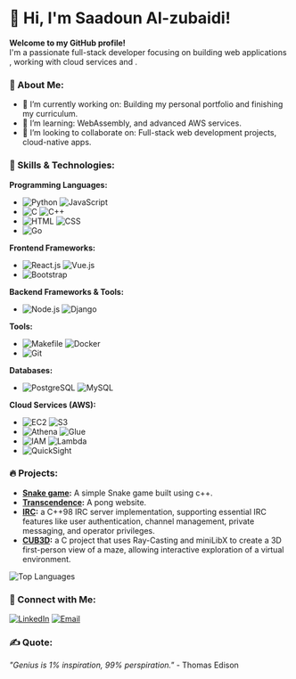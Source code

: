 # 👋 Hi, I'm **Saadoun Al-zubaidi**!  
**Welcome to my GitHub profile!**  
I'm a passionate full-stack developer focusing on building web applications , working with cloud services and .

### 🌟 About Me:
- 🔭 I’m currently working on: Building my personal portfolio and finishing my curriculum.  
- 🌱 I’m learning: WebAssembly, and advanced AWS services.  
- 👯 I’m looking to collaborate on: Full-stack web development projects, cloud-native apps.


### 🚀 Skills & Technologies:

**Programming Languages:**
- ![Python](https://img.shields.io/badge/-Python-3776AB?style=flat-square&logo=python&logoColor=white) ![JavaScript](https://img.shields.io/badge/-JavaScript-F7DF1E?style=flat-square&logo=javascript&logoColor=black)
- ![C](https://img.shields.io/badge/-C-A8B9CC?style=flat-square&logo=c&logoColor=black) ![C++](https://img.shields.io/badge/-C++-00599C?style=flat-square&logo=c%2B%2B&logoColor=white)
- ![HTML](https://img.shields.io/badge/-HTML-E34F26?style=flat-square&logo=html5&logoColor=white) ![CSS](https://img.shields.io/badge/-CSS-1572B6?style=flat-square&logo=css3&logoColor=white)
- ![Go](https://img.shields.io/badge/-Go-00ADD8?style=flat-square&logo=go&logoColor=white)

**Frontend Frameworks:**
- ![React.js](https://img.shields.io/badge/-React-61DAFB?style=flat-square&logo=react&logoColor=black) ![Vue.js](https://img.shields.io/badge/-Vue.js-4FC08D?style=flat-square&logo=vue.js&logoColor=white)
- ![Bootstrap](https://img.shields.io/badge/-Bootstrap-7952B3?style=flat-square&logo=bootstrap&logoColor=white)

**Backend Frameworks & Tools:**
- ![Node.js](https://img.shields.io/badge/-Node.js-339933?style=flat-square&logo=node.js&logoColor=white) ![Django](https://img.shields.io/badge/-Django-092E20?style=flat-square&logo=django&logoColor=white)

**Tools:**
- ![Makefile](https://img.shields.io/badge/-Makefile-075DDC?style=flat-square&logo=gnu&logoColor=white) ![Docker](https://img.shields.io/badge/-Docker-2496ED?style=flat-square&logo=docker&logoColor=white)
- ![Git](https://img.shields.io/badge/-Git-F05032?style=flat-square&logo=git&logoColor=white)

**Databases:**
- ![PostgreSQL](https://img.shields.io/badge/-PostgreSQL-4169E1?style=flat-square&logo=postgresql&logoColor=white) ![MySQL](https://img.shields.io/badge/-MySQL-4479A1?style=flat-square&logo=mysql&logoColor=white)

**Cloud Services (AWS):**
- ![EC2](https://img.shields.io/badge/-EC2-FF9900?style=flat-square&logo=amazon-ec2&logoColor=white) ![S3](https://img.shields.io/badge/-S3-569A31?style=flat-square&logo=amazon-s3&logoColor=white)
- ![Athena](https://img.shields.io/badge/-Athena-232F3E?style=flat-square&logo=amazon-aws&logoColor=white) ![Glue](https://img.shields.io/badge/-Glue-232F3E?style=flat-square&logo=amazon-aws&logoColor=white)
- ![IAM](https://img.shields.io/badge/-IAM-FF9900?style=flat-square&logo=amazon-aws&logoColor=white) ![Lambda](https://img.shields.io/badge/-Lambda-FF9900?style=flat-square&logo=aws-lambda&logoColor=white)
- ![QuickSight](https://img.shields.io/badge/-QuickSight-232F3E?style=flat-square&logo=amazon-aws&logoColor=white)

### 🔥 Projects:
- **[Snake game](https://github.com/zorgonth/Snake_game):** A simple Snake game built using c++.
- **[Transcendence](https://github.com/Melsso/Trascendence):** A pong website.
- **[IRC](https://github.com/zorgonth/IRC):** a C++98 IRC server implementation, supporting essential IRC features like user authentication, channel management, private messaging, and operator privileges.
- **[CUB3D](https://github.com/adhaka-afk/Cub3D):** a C project that uses Ray-Casting and miniLibX to create a 3D first-person view of a maze, allowing interactive exploration of a virtual environment.

![Top Languages](https://github-readme-stats.vercel.app/api/top-langs/?username=zorgonth&layout=compact&theme=radical)

### 🤝 Connect with Me:
[![LinkedIn](https://img.shields.io/badge/LinkedIn-blue?style=flat&logo=linkedin)](https://linkedin.com/in/saadoun-al-zubaidi)
[![Email](https://img.shields.io/badge/Email-red?style=flat&logo=gmail)](mailto:alzubaidisadooon@gmail.com)

### ✍️ Quote:
_"Genius is 1% inspiration, 99% perspiration."_ - Thomas Edison
